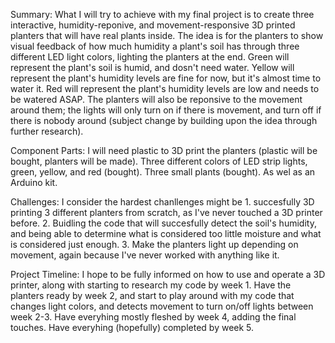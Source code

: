 Summary:
What I will try to achieve with my final project is to create three interactive, humidity-reponive, and movement-responsive 3D printed planters that will have real plants inside.  The idea is for the planters to show visual feedback of how much humidity a plant's soil has through three different LED light colors, lighting the planters at the end.  Green will represent the plant's soil is humid, and dosn't need water.  Yellow will represent the plant's humidity levels are fine for now, but it's almost time to water it.  Red will represent the plant's humidity levels are low and needs to be watered ASAP.  The planters will also be reponsive to the movement around them; the lights will only turn on if there is movement, and turn off if there is nobody around (subject change by building upon the idea through further research).

Component Parts: I will need plastic to 3D print the planters (plastic will be bought, planters will be made).  Three different colors of LED strip lights, green, yellow, and red (bought). Three small plants (bought).  As wel as an Arduino kit.

Challenges:  I consider the hardest chanllenges might be 1. succesfully 3D printing 3 different planters from scratch, as I've never touched a 3D printer before.  2.  Buidling the code that will succesfully detect the soil's humidity, and being able to determine what is considered too little moisture and what is considered just enough.  3. Make the planters light up depending on movement, again because I've never worked with anything like it.

Project Timeline: I hope to be fully informed on how to use and operate a 3D printer, along with starting to research my code by  week 1.  Have the planters ready by week 2, and start to play around with my code that changes light colors, and detects movement to turn on/off lights between week 2-3.  Have everyhing mostly fleshed by week 4, adding the final touches.  Have everyhing (hopefully) completed by week 5.  
